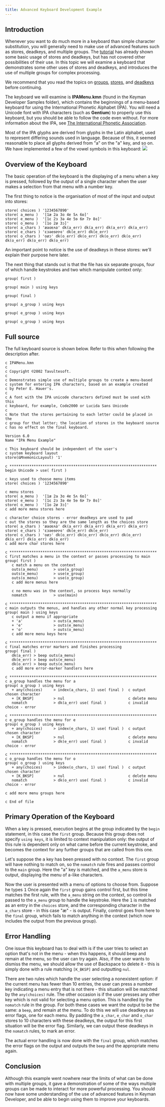 ```yaml
---
title: Advanced Keyboard Development Example
---
```


## Introduction

Whenever you want to do much more in a keyboard than simple character
substitution, you will generally need to make use of advanced features
such as stores, deadkeys, and multiple groups. The [tutorial](tutorial)
has already shown some basic usage of stores and deadkeys, but has not
covered other possibilities of their use. In this topic we will examine
a keyboard that demonstrates some other uses of stores and deadkeys, and
introduces the use of multiple groups for complex processing.

We recommend that you read the topics on
[groups](/developer/language/guide/groups),
[stores](/developer/language/guide/stores), and
[deadkeys](/developer/language/reference/deadkey) before continuing.

The keyboard we will examine is **IPAMenu.kmn** (found in the Keyman
Developer Samples folder), which contains the beginnings of a menu-based
keyboard for using the International Phonetic Alphabet (IPA). You will
need a Unicode font with IPA characters (such as **Gentium**) to
properly use this keyboard, but you should be able to follow the code
even without. For more information about the IPA, see [The International
Phonetic
Association](https://www.internationalphoneticassociation.org/).

Most of the IPA glyphs are derived from glyphs in the Latin alphabet,
used to represent differing sounds used in language. Because of this, it
seemed reasonable to place all glyphs derived from "a" on the "a" key,
and so on. We have implemented a few of the vowel symbols in this
keyboard:
![](/cdn/deploy/img/developer/100/ipa.96c383de79a4a695746b7f2cce2373e6.gif)

## Overview of the Keyboard

The basic operation of the keyboard is the displaying of a menu when a
key is pressed, followed by the output of a single character when the
user makes a selection from that menu with a number key.

The first thing to notice is the organisation of most of the input and
output into stores:

```keyman
store( choices ) '1234567890'
store( a_menu )  '[1æ 2a 3ɑ 4ɐ 5ʌ 6ɒ]'
store( e_menu )  '[1ɛ 2ɜ 3ə 4e 5ɘ 6ɚ 7ɝ 8ɞ]'
store( o_menu )  '[1o 2ø 3ɔ]'
store( a_chars ) 'æaɑɐʌɒ' dk(a_err) dk(a_err) dk(a_err) dk(a_err)
store( e_chars ) 'ɛɜəeɘɚɝɞ' dk(e_err) dk(e_err)
store( o_chars ) 'oøɔ' dk(o_err) dk(o_err) dk(o_err) dk(o_err) dk(o_err) dk(o_err) dk(o_err)
```

An important point to notice is the use of deadkeys in these stores:
we'll explain their purpose here later.

The next thing that stands out is that the file has six separate groups,
four of which handle keystrokes and two which manipulate context only:

```keyman
group( first )

group( main ) using keys

group( final )

group( a_group ) using keys

group( e_group ) using keys

group( o_group ) using keys
```

## Full source

The full keyboard source is shown below. Refer to this when following
the description after.

```keyman
c IPAMenu.kmn
c
c Copyright ©2002 Tavultesoft.
c
c Demonstrates simple use of multiple groups to create a menu-based
c system for entering IPA characters, based on an example created
c by Peter E. Hauer's.
c 
c A font with the IPA unicode characters defined must be used with this
c keyboard, for example, Code2000 or Lucida Sans Unicode
c
c Note that the stores pertaining to each letter could be placed in the
c group for that letter; the location of stores in the keyboard source
c has no effect on the final keyboard.

Version 6.0
Name "IPA Menu Example"

c This keyboard should be independent of the user's
c system keyboard layout
store(&MnemonicLayout) '1'

c *******************************************************************
begin Unicode > use( first )

c keys used to choose menu items
store( choices ) '1234567890'

c menu stores
store( a_menu )  '[1æ 2a 3ɑ 4ɐ 5ʌ 6ɒ]'
store( e_menu )  '[1ɛ 2ɜ 3ə 4e 5ɘ 6ɚ 7ɝ 8ɞ]'
store( o_menu )  '[1o 2ø 3ɔ]'
c add more menu stores here

c character choice stores - error deadkeys are used to pad
c out the stores so they are the same length as the choices store
store( a_chars ) 'æaɑɐʌɒ' dk(a_err) dk(a_err) dk(a_err) dk(a_err)
store( e_chars ) 'ɛɜəeɘɚɝɞ' dk(e_err) dk(e_err)
store( o_chars ) 'oøɔ' dk(o_err) dk(o_err) dk(o_err) dk(o_err) dk(o_err) dk(o_err) dk(o_err)
c add more char stores here

c *******************************************************************
c first matches a menu in the context or passes processing to main
group( first )
   c match a menu on the context
   outs(a_menu)       > use(a_group)
   outs(e_menu)       > use(e_group)
   outs(o_menu)       > use(o_group)
   c add more menus here
   
   c no menu was in the context, so process keys normally
   nomatch            > use(main)

c *******************************************************************
c main outputs the menus, and handles any other normal key processing
group( main ) using keys
   c output a menu if appropriate
   + 'a'              > outs(a_menu)
   + 'e'              > outs(e_menu)
   + 'o'              > outs(o_menu)
   c add more menu keys here

c *******************************************************************
c final matches error markers and finishes processing
group( final )
   dk(a_err) > beep outs(a_menu)
   dk(e_err) > beep outs(e_menu)
   dk(o_err) > beep outs(o_menu)
   c add more error-marker handlers here

c *******************************************************************
c a_group handles the menu for a
group( a_group ) using keys
   + any(choices)     > index(a_chars, 1) use( final )  c output chosen character
   + [K_BKSP]         > nul                             c delete menu
   nomatch            > dk(a_err) use( final )          c invalid choice - error

c *******************************************************************
c e_group handles the menu for e
group( e_group ) using keys
   + any(choices)     > index(e_chars, 1) use( final )  c output chosen character
   + [K_BKSP]         > nul                             c delete menu
   nomatch            > dk(e_err) use( final )          c invalid choice - error

c *******************************************************************
c o_group handles the menu for o
group( o_group ) using keys
   + any(choices)     > index(o_chars, 1) use( final )  c output chosen character
   + [K_BKSP]         > nul                             c delete menu
   nomatch            > dk(o_err) use( final )          c invalid choice - error

c add more menu groups here

c End of file
```

## Primary Operation of the Keyboard

When a key is pressed, execution begins at the group indicated by the
`begin` statement, in this case the `first` group. Because this group
does not specify `using keys`, it is limited to context manipulation
only: the output of this rule is dependent only on what came before the
current keystroke, and becomes the context for any further groups that
are called from this one.

Let's suppose the <kbd>a</kbd> key has been pressed with
no context. The `first` group will have nothing to match on, so the
`nomatch` rule fires and passes control to the `main` group. Here the
"a" key is matched, and the `a_menu` store is output, displaying the
menu of a-like characters.

Now the user is presented with a menu of options to choose from. Suppose
he types <kbd>1</kbd> Once again the `first` group gains
control first, but this time matches the first rule, with the `a_menu`
string on the context, so control is passed to the `a_menu` group to
handle the keystroke. Here the <kbd>1</kbd> is matched as
an entry in the `choices` store, and the corresponding character in the
`a_chars` store - in this case "æ" - is output. Finally, control goes
from here to the `final` group, which fails to match anything in the
context (which now includes the output from the previous group).

## Error Handling

One issue this keyboard has to deal with is if the user tries to select
an option that's not in the menu - when this happens, it should beep and
remain at the menu, so the user can try again. Also, if the user wants
to dismiss the menu, we should allow the use of Backspace to delete it -
this is simply done with a rule matching `[K_BKSP]` and outputting
`nul`.

There are two rules which handle the user selecting a nonexistent
option: if the current menu has fewer than 10 entries, the user can
press a number key indicating a menu entry that is not there - this
situation will be matched by the `any(choices)` rule. The other occasion
is if the user presses any other key which is not valid for selecting a
menu option. This is handled by the `nomatch` rule in the group. For
both these cases we want the output to be the same: a `beep`, and remain
at the menu. To do this we will use deadkeys as error flags, one for
each menu. By padding the `a_char`, `e_char` and `o_char` stores to 10
characters with these deadkeys, the output for this first situation will
be the error flag. Similarly, we can output these deadkeys in the
`nomatch` rules, to mark an error.

The actual error handling is now done with the `final` group, which
matches the error flags on the output and outputs the `beep` and the
appropriate menu again.

## Conclusion

Although this example went nowhere near the limits of what can be done
with multiple groups, it gave a demonstration of some of the ways
multiple groups can be made to interact for more powerful processing.
You should now have some understanding of the use of advanced features
in Keyman Developer, and be able to begin using them to improve your
keyboards.